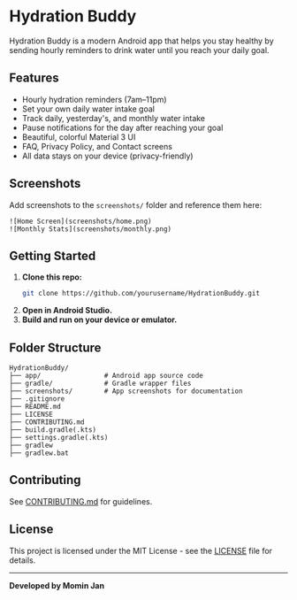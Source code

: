 # Hydration Buddy

Hydration Buddy is a modern Android app that helps you stay healthy by sending hourly reminders to drink water until you reach your daily goal.

## Features

- Hourly hydration reminders (7am–11pm)
- Set your own daily water intake goal
- Track daily, yesterday's, and monthly water intake
- Pause notifications for the day after reaching your goal
- Beautiful, colorful Material 3 UI
- FAQ, Privacy Policy, and Contact screens
- All data stays on your device (privacy-friendly)

## Screenshots

Add screenshots to the `screenshots/` folder and reference them here:

```
![Home Screen](screenshots/home.png)
![Monthly Stats](screenshots/monthly.png)
```

## Getting Started

1. **Clone this repo:**
   ```sh
   git clone https://github.com/yourusername/HydrationBuddy.git
   ```
2. **Open in Android Studio.**
3. **Build and run on your device or emulator.**

## Folder Structure

```
HydrationBuddy/
├── app/                # Android app source code
├── gradle/             # Gradle wrapper files
├── screenshots/        # App screenshots for documentation
├── .gitignore
├── README.md
├── LICENSE
├── CONTRIBUTING.md
├── build.gradle(.kts)
├── settings.gradle(.kts)
├── gradlew
├── gradlew.bat
```

## Contributing

See [CONTRIBUTING.md](CONTRIBUTING.md) for guidelines.

## License

This project is licensed under the MIT License - see the [LICENSE](LICENSE) file for details.

---

**Developed by Momin Jan**